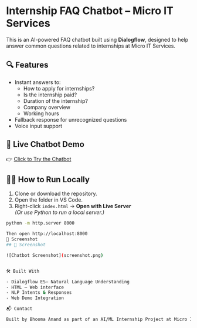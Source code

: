 # Internship FAQ Chatbot – Micro IT Services

This is an AI-powered FAQ chatbot built using **Dialogflow**, designed to help answer common questions related to internships at Micro IT Services.

## 🔍 Features

- Instant answers to:
  - How to apply for internships?
  - Is the internship paid?
  - Duration of the internship?
  - Company overview
  - Working hours
- Fallback response for unrecognized questions
- Voice input support

## 💬 Live Chatbot Demo

👉 [Click to Try the Chatbot](https://bot.dialogflow.com/ae28ee9c-6ae6-43d7-a2a3-498f89bc1c52)

## 🧑‍💻 How to Run Locally

1. Clone or download the repository.
2. Open the folder in VS Code.
3. Right-click `index.html` → **Open with Live Server**  
   *(Or use Python to run a local server.)*

```bash
python -m http.server 8000

Then open http://localhost:8000
📸 Screenshot
## 📸 Screenshot

![Chatbot Screenshot](screenshot.png)


🛠️ Built With

- Dialogflow ES– Natural Language Understanding
- HTML – Web interface
- NLP Intents & Responses
- Web Demo Integration

📬 Contact

Built by Bhooma Anand as part of an AI/ML Internship Project at Micro IT Services.
